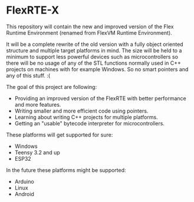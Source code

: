 # FlexRTE-X

This repository will contain the new and improved version of the Flex Runtime Environment (renamed from FlexVM Runtime Environment).

It will be a complete rewrite of the old version with a fully object oriented structure and multiple target platforms in mind. The size will be held to a minimum to support less powerful devices such as microcontrollers so there will be no usage of any of the STL functions normally used in C++ projects on machines with for example Windows. So no smart pointers and any of this stuff. :(

The goal of this project are following:
- Providing an improved version of the FlexRTE with better performance and more features.
- Writing smaller and more efficient code using pointers. 
- Learning about writing C++ projects for multiple platforms.
- Getting an "usable" bytecode interpreter for microcontrollers.

These platforms will get supported for sure:
- Windows
- Teensy 3.2 and up
- ESP32

In the future these platforms might be supported:
- Arduino
- Linux
- Android
